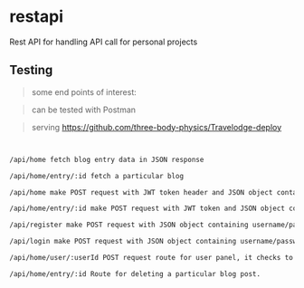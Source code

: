 # restapi
Rest API for handling API call for personal projects

## Testing

> some end points of interest:

> can be tested with Postman

> serving https://github.com/three-body-physics/Travelodge-deploy


``` bash


/api/home fetch blog entry data in JSON response

/api/home/entry/:id fetch a particular blog

/api/home make POST request with JWT token header and JSON object containing post data to create a new blog post

/api/home/entry/:id make POST request with JWT token and JSON object containing comment data to create a new comment at specified blog entry

/api/register make POST request with JSON object containing username/password to create new user acount.

/api/login make POST request with JSON object containing username/password to log in.

/api/home/user/:userId POST request route for user panel, it checks to see if user has admin privilege.

/api/home/entry/:id Route for deleting a particular blog post. 


```
